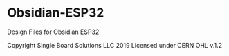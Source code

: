 # Obsidian-ESP32
Design Files for Obsidian ESP32

Copyright Single Board Solutions LLC 2019
Licensed under CERN OHL v.1.2
